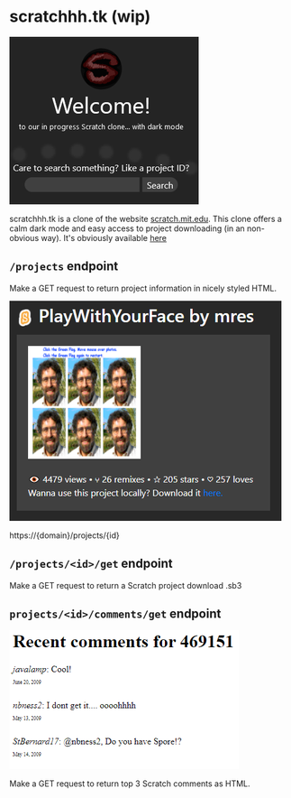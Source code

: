 # scratchhh.tk (wip)

![root](https://raw.githubusercontent.com/ajskateboarder/stuff/main/scratchhh.web/scratchhh.web.png)

scratchhh.tk is a clone of the website [scratch.mit.edu](https://scratch.mit.edu). This clone offers a calm dark mode and easy access to project downloading (in an non-obvious way).
It's obviously available [here](https://scratchhh.tk)

## `/projects` endpoint
Make a GET request to return project information in nicely styled HTML.

![search](https://raw.githubusercontent.com/ajskateboarder/stuff/main/scratchhh.web/scratchhh.proj.png)

https://{domain}/projects/{id}

## `/projects/<id>/get` endpoint
Make a GET request to return a Scratch project download .sb3

## `projects/<id>/comments/get` endpoint

![comm](https://raw.githubusercontent.com/ajskateboarder/stuff/main/scratchhh.web/scratchhh.comm.png)

Make a GET request to return top 3 Scratch comments as HTML.
